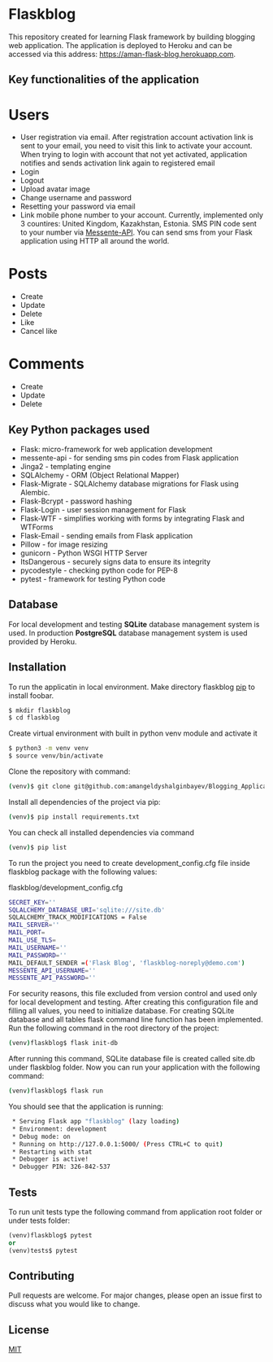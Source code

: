 # Flaskblog

This repository created for learning Flask framework by building blogging web application. The application is deployed to Heroku and can be accessed via this address: https://aman-flask-blog.herokuapp.com.

## Key functionalities of the application

# Users
* User registration via email. After registration account activation link is sent to your email, you need to visit this link to activate your account. When trying to login with account that not yet activated, application notifies and sends activation link again to registered email
* Login
* Logout
* Upload avatar image
* Change username and password
* Resetting your password via email
* Link mobile phone number to your account. Currently, implemented only 3 countires: United Kingdom, Kazakhstan, Estonia. SMS PIN code sent to your number via [Messente-API](https://messente.com/documentation/omnichannel-api). You can send sms from your Flask application using HTTP all around the world.

# Posts
* Create
* Update
* Delete
* Like
* Cancel like

# Comments
* Create
* Update
* Delete

## Key Python packages used
* Flask: micro-framework for web application development
* messente-api - for sending sms pin codes from Flask application
* Jinga2 - templating engine
* SQLAlchemy - ORM (Object Relational Mapper)
* Flask-Migrate - SQLAlchemy database migrations for Flask using Alembic.
* Flask-Bcrypt - password hashing
* Flask-Login - user session management for Flask 
* Flask-WTF - simplifies working with forms by integrating Flask and WTForms
* Flask-Email - sending emails from Flask application
* Pillow - for image resizing
* gunicorn - Python WSGI HTTP Server
* ItsDangerous - securely signs data to ensure its integrity
* pycodestyle - checking python code for PEP-8
* pytest - framework for testing Python code 

## Database
For local development and testing **SQLite** database management system is used. In production **PostgreSQL** database management system is used provided by Heroku.

## Installation

To run the applicatin in local environment. Make directory flaskblog [pip](https://pip.pypa.io/en/stable/) to install foobar.

```bash
$ mkdir flaskblog
$ cd flaskblog
```
Create virtual environment with built in python venv module and activate it
```bash
$ python3 -m venv venv
$ source venv/bin/activate
```
Clone the repository with command:
```bash
(venv)$ git clone git@github.com:amangeldyshalginbayev/Blogging_Application.git
```
Install all dependencies of the project via pip:
```bash
(venv)$ pip install requirements.txt
```
You can check all installed dependencies via command
```bash
(venv)$ pip list
```
To run the project you need to create development_config.cfg file inside flaskblog package with the following values:

flaskblog/development_config.cfg
```bash
SECRET_KEY=''
SQLALCHEMY_DATABASE_URI='sqlite:///site.db'
SQLALCHEMY_TRACK_MODIFICATIONS = False
MAIL_SERVER=''
MAIL_PORT=
MAIL_USE_TLS=
MAIL_USERNAME=''
MAIL_PASSWORD=''
MAIL_DEFAULT_SENDER =('Flask Blog', 'flaskblog-noreply@demo.com')
MESSENTE_API_USERNAME=''
MESSENTE_API_PASSWORD=''
```
For security reasons, this file excluded from version control and used only for local development and testing. After creating this configuration file and filling all values, you need to initialize database. For creating SQLite database and all tables flask command line function has been implemented. Run the following command in the root directory of the project:
```bash
(venv)flaskblog$ flask init-db 
```
After running this command, SQLite database file is created called site.db under flaskblog folder. Now you can run your application with the following command:
```bash
(venv)flaskblog$ flask run
```
You should see that the application is running:
```bash
 * Serving Flask app "flaskblog" (lazy loading)
 * Environment: development
 * Debug mode: on
 * Running on http://127.0.0.1:5000/ (Press CTRL+C to quit)
 * Restarting with stat
 * Debugger is active!
 * Debugger PIN: 326-842-537
```
## Tests
To run unit tests type the following command from application root folder or under tests folder:
```python
(venv)flaskblog$ pytest
or
(venv)tests$ pytest
```
## Contributing
Pull requests are welcome. For major changes, please open an issue first to discuss what you would like to change.

## License
[MIT](https://choosealicense.com/licenses/mit/)